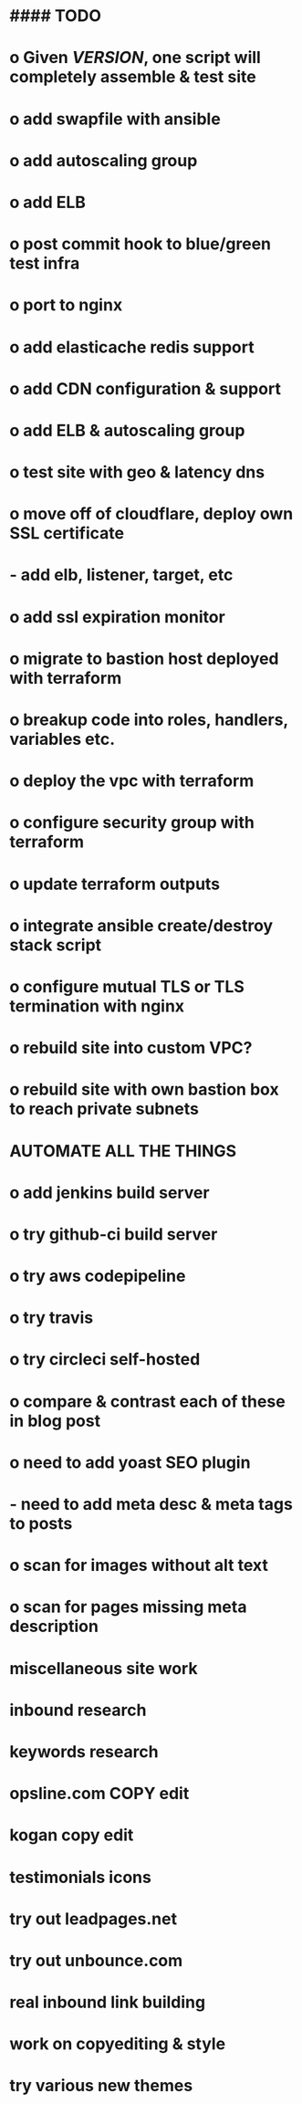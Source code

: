 #
# #### TODO ####
#
# o  Given *VERSION*, one script will completely assemble & test site
# o add swapfile with ansible
# o add autoscaling group
# o add ELB
# o post commit hook to blue/green test infra
# o port to nginx
# o add elasticache redis support
# o add CDN configuration & support
# o add ELB & autoscaling group
# o test site with geo & latency dns
# o move off of cloudflare, deploy own SSL certificate
#   - add elb, listener, target, etc
# o add ssl expiration monitor
# o migrate to bastion host deployed with terraform
# o breakup code into roles, handlers, variables etc.
# o deploy the vpc with terraform
# o configure security group with terraform
# o update terraform outputs
# o integrate ansible create/destroy stack script
# o configure mutual TLS or TLS termination with nginx
# o rebuild site into custom VPC? 
# o rebuild site with own bastion box to reach private subnets
# 
# AUTOMATE ALL THE THINGS
# o add jenkins build server
# o try github-ci build server
# o try aws codepipeline
# o try travis
# o try circleci self-hosted
# o compare & contrast each of these in blog post

# o need to add yoast SEO plugin
#   - need to add meta desc & meta tags to posts
# o scan for images without alt text
# o scan for pages missing meta description


# miscellaneous site work
# inbound research
# keywords research
# opsline.com COPY edit
# kogan copy edit
# testimonials icons
# try out leadpages.net
# try out unbounce.com

#
# real inbound link building
# work on copyediting & style
# try various new themes
#